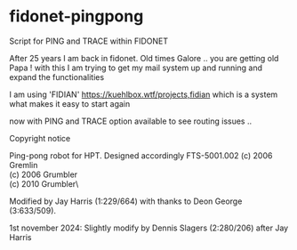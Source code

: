 # fidonet-pingpong
Script for PING and TRACE within FIDONET

After 25 years I am back in fidonet. Old times Galore .. you are getting old Papa !
with this I am trying to get my mail system up and running and expand the functionalities

I am using 'FIDIAN' https://kuehlbox.wtf/projects,fidian
which is a system what makes it easy to start again

now with PING and TRACE option available to see routing issues .. 

Copyright notice

 Ping-pong robot for HPT. Designed accordingly FTS-5001.002
 (c) 2006 Gremlin\
 (c) 2006 Grumbler\
 (c) 2010 Grumbler\

 Modified by Jay Harris (1:229/664) with thanks to
 Deon George (3:633/509).

 1st november 2024:
 Slightly modify by Dennis Slagers (2:280/206) after Jay Harris
